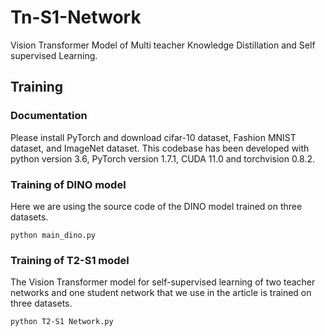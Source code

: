 # Tn-S1-Network
Vision Transformer Model of Multi teacher Knowledge Distillation and Self supervised Learning.
## Training
### Documentation
Please install PyTorch and download cifar-10 dataset, Fashion MNIST dataset, and ImageNet dataset. This codebase has been developed with python version 3.6, PyTorch version 1.7.1, CUDA 11.0 and torchvision 0.8.2. 
### Training of DINO model
Here we are using the source code of the DINO model trained on three datasets.
```
python main_dino.py
```
### Training of T2-S1 model
The Vision Transformer model for self-supervised learning of two teacher networks and one student network that we use in the article is trained on three datasets.
```
python T2-S1 Network.py
```
